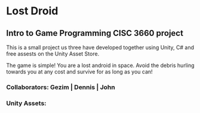 # Lost Droid
## Intro to Game Programming CISC 3660 project


This is a small project us three have developed together using Unity, C# and free assests on the Unity Asset Store.

The game is simple! You are a lost android in space. Avoid the debris hurling towards you at any cost and survive for as long as you can!



### Collaborators: Gezim | Dennis | John
### Unity Assets:
## 
##
